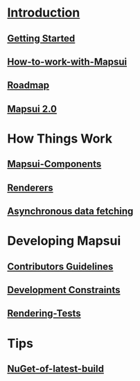 # [Introduction](Home.md)
## [Getting Started](Getting-Started-with-Mapsui.md)
## [How-to-work-with-Mapsui](How-to-work-with-Mapsui.md)
## [Roadmap](Roadmap.md)
## [Mapsui 2.0](Mapsui-2.0.md)
# How Things Work
## [Mapsui-Components](Mapsui-Components.md)
## [Renderers](Renderers.md)
## [Asynchronous data fetching](Async-Fetching.md)
# Developing Mapsui
## [Contributors Guidelines](Contributors-Guidelines.md)
## [Development Constraints](Development-constraints.md)
## [Rendering-Tests](Rendering-Tests.md)
# Tips
## [NuGet-of-latest-build](NuGet-of-latest-build.md)
